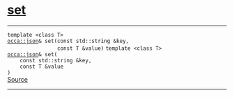 
<h1 id="set">
 <a href="#/api/json/set" class="anchor">
   <span>set</span>
  </a>
</h1>

<div class="signature">

<hr>

  <div class="definition-container">
    <div class="definition">
      <code class="desktop-only"><span class="token keyword">template</span> <<span class="token keyword">class</span> <span class="token keyword">T</span>>
<a href="#/api/json/">occa::json</a>&amp; set(<span class="token keyword">const</span> <span class="token keyword">std::string</span> &amp;key,
                <span class="token keyword">const</span> <span class="token keyword">T</span> &amp;value)</code>
      <code class="mobile-only"><span class="token keyword">template</span> <<span class="token keyword">class</span> <span class="token keyword">T</span>>
<a href="#/api/json/">occa::json</a>&amp; set(
    <span class="token keyword">const</span> <span class="token keyword">std::string</span> &amp;key,
    <span class="token keyword">const</span> <span class="token keyword">T</span> &amp;value
)</code>
      <div class="flex-spacing"></div>
      <a href="https://github.com/libocca/occa/blob/6d155d0c/include/occa/types/json.hpp#L741" target="_blank">Source</a>
    </div>
    
  </div>

  <hr>
</div>
